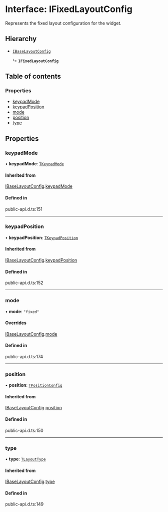 # Interface: IFixedLayoutConfig

Represents the fixed layout configuration for the widget.

## Hierarchy

- [`IBaseLayoutConfig`](IBaseLayoutConfig.md)

  ↳ **`IFixedLayoutConfig`**

## Table of contents

### Properties

- [keypadMode](IFixedLayoutConfig.md#keypadmode)
- [keypadPosition](IFixedLayoutConfig.md#keypadposition)
- [mode](IFixedLayoutConfig.md#mode)
- [position](IFixedLayoutConfig.md#position)
- [type](IFixedLayoutConfig.md#type)

## Properties

### keypadMode

• **keypadMode**: [`TKeypadMode`](../modules.md#tkeypadmode)

#### Inherited from

[IBaseLayoutConfig](IBaseLayoutConfig.md).[keypadMode](IBaseLayoutConfig.md#keypadmode)

#### Defined in

public-api.d.ts:151

___

### keypadPosition

• **keypadPosition**: [`TKeypadPosition`](../modules.md#tkeypadposition)

#### Inherited from

[IBaseLayoutConfig](IBaseLayoutConfig.md).[keypadPosition](IBaseLayoutConfig.md#keypadposition)

#### Defined in

public-api.d.ts:152

___

### mode

• **mode**: ``"fixed"``

#### Overrides

[IBaseLayoutConfig](IBaseLayoutConfig.md).[mode](IBaseLayoutConfig.md#mode)

#### Defined in

public-api.d.ts:174

___

### position

• **position**: [`TPositionConfig`](../modules.md#tpositionconfig)

#### Inherited from

[IBaseLayoutConfig](IBaseLayoutConfig.md).[position](IBaseLayoutConfig.md#position)

#### Defined in

public-api.d.ts:150

___

### type

• **type**: [`TLayoutType`](../modules.md#tlayouttype)

#### Inherited from

[IBaseLayoutConfig](IBaseLayoutConfig.md).[type](IBaseLayoutConfig.md#type)

#### Defined in

public-api.d.ts:149
